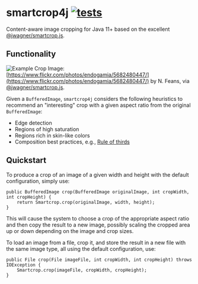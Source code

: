 # smartcrop4j [![tests](https://github.com/sigpwned/smartcrop4j/actions/workflows/tests.yml/badge.svg)](https://github.com/sigpwned/smartcrop4j/actions/workflows/tests.yml)

Content-aware image cropping for Java 11+ based on the excellent [@jwagner/smartcrop.js](https://github.com/jwagner/smartcrop.js).

## Functionality

![Example Crop](https://camo.githubusercontent.com/546b58d72105eb415bb310d65a5c0a1682aeffc5ff66ae687c50443962f0be72/68747470733a2f2f3239612e63682f73616e64626f782f323031342f736d61727463726f702f6578616d706c652e6a7067)
Image: [https://www.flickr.com/photos/endogamia/5682480447/](https://www.flickr.com/photos/endogamia/5682480447/) by N. Feans, via [@jwagner/smartcrop.js](https://github.com/jwagner/smartcrop.js).

Given a `BufferedImage`, `smartcrop4j` considers the following heuristics to recommend an "interesting" crop with a given aspect ratio from the original `BufferedImage`:

* Edge detection
* Regions of high saturation
* Regions rich in skin-like colors
* Composition best practices, e.g., [Rule of thirds](https://en.wikipedia.org/wiki/Rule_of_thirds)

## Quickstart

To produce a crop of an image of a given width and height with the default configuration, simply use:

    public BufferedImage crop(BufferedImage originalImage, int cropWidth, int cropHeight) {
        return Smartcrop.crop(originalImage, width, height);
    }

This will cause the system to choose a crop of the appropriate aspect ratio and then copy the result to a new image, possibly scaling the cropped area up or down depending on the image and crop sizes.

To load an image from a file, crop it, and store the result in a new file with the same image type, all using the default configuration, use:

    public File crop(File imageFile, int cropWidth, int cropHeight) throws IOException {
        Smartcrop.crop(imageFile, cropWidth, cropHeight);
    }
